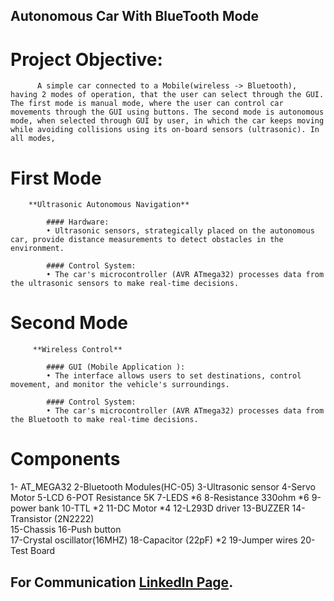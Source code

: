 ## Autonomous Car With BlueTooth Mode

# Project Objective: 

          A simple car connected to a Mobile(wireless -> Bluetooth), having 2 modes of operation, that the user can select through the GUI. The first mode is manual mode, where the user can control car movements through the GUI using buttons. The second mode is autonomous mode, when selected through GUI by user, in which the car keeps moving while avoiding collisions using its on-board sensors (ultrasonic). In all modes, 

# First Mode 
        **Ultrasonic Autonomous Navigation**

            #### Hardware: 
            • Ultrasonic sensors, strategically placed on the autonomous car, provide distance measurements to detect obstacles in the environment. 

            #### Control System: 
            • The car's microcontroller (AVR ATmega32) processes data from the ultrasonic sensors to make real-time decisions. 

# Second Mode 
         **Wireless Control**

            #### GUI (Mobile Application ): 
            • The interface allows users to set destinations, control movement, and monitor the vehicle's surroundings. 

            #### Control System: 
            • The car's microcontroller (AVR ATmega32) processes data from the Bluetooth to make real-time decisions. 

# Components
1- AT_MEGA32                         2-Bluetooth Modules(HC-05) 
3-Ultrasonic sensor                  4-Servo Motor 
5-LCD                                6-POT Resistance 5K
7-LEDS *6                            8-Resistance 330ohm *6
9-power bank                         10-TTL   *2
11-DC Motor    *4                    12-L293D driver
13-BUZZER 	                         14-Transistor (2N2222) 	
15-Chassis 	                         16-Push button 	
17-Crystal oscillator(16MHZ) 	     18-Capacitor (22pF) 	*2
19-Jumper wires                      20-Test Board 


## For Communication  [LinkedIn Page](www.linkedin.com/in/saif-soltan-90b740233).
